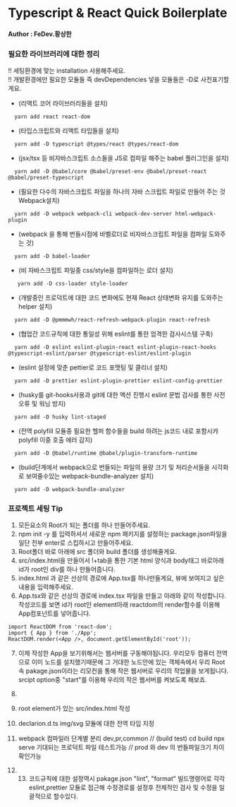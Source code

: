 # Typescript & React Quick Boilerplate

#### Author : FeDev.황상한

### 필요한 라이브러리에 대한 정리

!! 세팅환경에 맞는 installation 사용해주세요.<br />
!! 개발환경에만 필요한 모듈들 즉 devDependencies 넣을 모듈들은 -D로 사전표기할게요.<br />

- (리액트 코어 라이브러리들을 설치)

```
  yarn add react react-dom
```

- (타입스크립트와 리액트 타입들을 설치)

```
  yarn add -D typescript @types/react @types/react-dom
```

- (jsx/tsx 등 비자바스크립트 소스들을 JS로 컴파일 해주는 babel 플러그인을 설치)

```
  yarn add -D @babel/core @babel/preset-env @babel/preset-react @babel/preset-typescript
```

- (필요한 다수의 자바스크립트 파일을 하나의 자바 스크립트 파일로 만들어 주는 것 Webpack설치)

```
  yarn add -D webpack webpack-cli webpack-dev-server html-webpack-plugin
```

- (webpack 을 통해 번들시점에 바벨로더로 비자바스크립트 파일을 컴파일 도와주는 것)

```
  yarn add -D babel-loader
```

- (비 자바스크립트 파일중 css/style을 컴파일하는 로더 설치)

```
   yarn add -D css-loader style-loader
```

- (개발중인 프로덕트에 대한 코드 변화에도 현재 React 상태변화 유지를 도와주는 helper 설치)

```
  yarn add -D @pmmmwh/react-refresh-webpack-plugin react-refresh
```

- (협업간 코드규칙에 대한 통일성 위해 eslint를 통한 엄격한 검사시스템 구축)

```
  yarn add -D eslint eslint-plugin-react eslint-plugin-react-hooks @typescript-eslint/parser @typescript-eslint/eslint-plugin
```

- (eslint 설정에 맞춘 pettier로 코드 포맷팅 및 클리너 설치)

```
  yarn add -D prettier eslint-plugin-prettier eslint-config-prettier
```

- (husky를 git-hooks사용과 git에 대한 액션 진행시 eslint 문법 검사를 통한 사전오류 및 워닝 방지)

```
  yarn add -D husky lint-staged
```

- (전역 polyfill 모듈중 필요한 헬퍼 함수들을 build 하려는 js코드 내로 포함시캬 polyfill 이중 호출 에러 감지)

```
  yarn add -D @babel/runtime @babel/plugin-transform-runtime
```

- (build단계에서 webpack으로 번들되는 파일의 용량 크기 및 처리순서들을 시각화로 보여줄수있는 webpack-bundle-analyzer 설치)

```
  yarn add -D webpack-bundle-analyzer
```

### 프로젝트 세팅 Tip

1. 모든요소의 Root가 되는 폴더를 하나 만들어주세요.
2. npm init -y 를 입력하셔서 새로운 npm 패키지를 설정하는 package.json파일을 일단 전부 enter로 스킵하시고 만들어주세요.
3. Root폴더 바로 아래에 src 폴더와 build 폴더를 생성해줄게요.
4. src/index.html을 만들어서 !+tab을 통한 기본 html 양식과 body태그 바로아래 id가 root인 div를 하나 만들어줍니다.
5. index.html 과 같은 선상의 경로에 App.tsx를 하나만들게요, 뷰에 보여지고 싶은 내용을 입력해주세요.
6. App.tsx와 같은 선상의 경로에 index.tsx 파일을 만들고 아래와 같이 작성합니다. 작성코드를 보면 id가 root인 element아래 reactdom의 render함수를
   이용해 App컴포넌트를 넣어줍니다.

```
import ReactDOM from 'react-dom';
import { App } from './App';
ReactDOM.render(<App />, document.getElementById('root'));
```

7. 이제 작성한 App을 보기위해서는 웹서버를 구동해야됩니다. 우리모두 컴퓨터 전역으로 이미 노드를 설치했기때문에
   그 거대한 노드안에 있는 객체속에서 우리 Root속 pakage.json이라는 리모컨을 통해 작은 웹서버로 우리의 작업물을 보게됩니다.
   srcipt option중 "start"를 이용해 우리의 작은 웹서버를 켜보도록 해보죠.

8.
9. root element가 있는 src/index.html 작성
10. declarion.d.ts img/svg 모듈에 대한 전역 타입 지정
11. webpack 컴파일러 단계별 분리 dev,pr,common // (build test) cd build npx serve 기대되는 프로덕트 파일 테스트가능 // prod 와 dev 의 번들파일크기 차이 확인가능
12. 13. 코드규칙에 대한 설정역시 pakage.json "lint", "format" 빌드명령어로 각각 eslint,prettier 모듈로 접근해 수정경로를 설정후 전체적인 검사 및 수정을 일괄적으로 할수있다.
